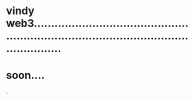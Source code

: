 # vindy web3..................................................................................................................
# soon....
.

